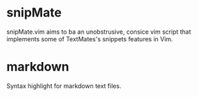 # snipMate
snipMate.vim aims to ba an unobstrusive, consice vim script that implements some of TextMates's snippets features in Vim.

# markdown
Syntax highlight for markdown text files.
